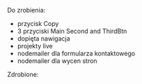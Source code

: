 Do zrobienia:
- przycisk Copy
- 3 przyciski Main Second and ThirdBtn
- dopięta nawigacja
- projekty live
- nodemailer dla formularza kontaktowego
- nodemailer dla wycen stron



Zdrobione: